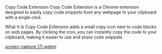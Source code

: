 Copy Code Extension
Copy Code Extension is a Chrome extension designed to easily copy code snippets from any webpage to your clipboard with a single click.

What It Is
Copy Code Extension adds a small copy icon next to code blocks on web pages. By clicking the icon, you can instantly copy the code to your clipboard, making it easier to use and share code snippets

[screen-capture (7).webm](https://github.com/DipakAdhao/OneClick/assets/134506731/0cf5f2b3-587e-4a6f-a180-51dc4cae9ad3)
